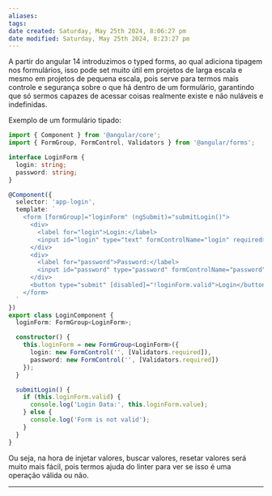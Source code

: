 ```yaml
---
aliases: 
tags: 
date created: Saturday, May 25th 2024, 8:06:27 pm
date modified: Saturday, May 25th 2024, 8:23:27 pm
---
```

A partir do angular 14 introduzimos o typed forms, ao qual adiciona tipagem nos formulários, isso pode set muito útil em projetos de larga escala e mesmo em projetos de pequena escala, pois serve para termos mais controle e segurança sobre o que há dentro de um formulário, garantindo que só sermos capazes de acessar coisas realmente existe e não nuláveis e indefinidas.

Exemplo de um formulário tipado:

```typescript
import { Component } from '@angular/core';
import { FormGroup, FormControl, Validators } from '@angular/forms';

interface LoginForm {
  login: string;
  password: string;
}

@Component({
  selector: 'app-login',
  template: `
    <form [formGroup]="loginForm" (ngSubmit)="submitLogin()">
      <div>
        <label for="login">Login:</label>
        <input id="login" type="text" formControlName="login" required>
      </div>
      <div>
        <label for="password">Password:</label>
        <input id="password" type="password" formControlName="password" required>
      </div>
      <button type="submit" [disabled]="!loginForm.valid">Login</button>
    </form>
  `
})
export class LoginComponent {
  loginForm: FormGroup<LoginForm>;

  constructor() {
    this.loginForm = new FormGroup<LoginForm>({
      login: new FormControl('', [Validators.required]),
      password: new FormControl('', [Validators.required])
    });
  }

  submitLogin() {
    if (this.loginForm.valid) {
      console.log('Login Data:', this.loginForm.value);
    } else {
      console.log('Form is not valid');
    }
  }
}
```

Ou seja, na hora de injetar valores, buscar valores, resetar valores será muito mais fácil, pois termos ajuda do linter para ver se isso é uma operação válida ou não.

---